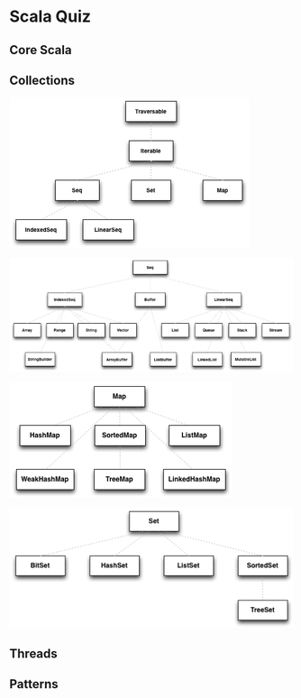 # Scala Quiz

## Core Scala

## Collections

![Scala Iterable](img/scala-iterable.png "Scala Iterable")

![Scala Sequences](img/scala-sequences.png "Scala Sequences")

![Scala Maps](img/scala-maps.png "Scala Maps")

![Scala Sets](img/scala-sets.png "Scala Sets")

## Threads

## Patterns